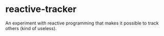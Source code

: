# reactive-tracker
An experiment with reactive programming that makes it possible to track others (kind of useless).
